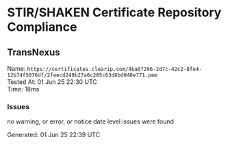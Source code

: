 # STIR/SHAKEN Certificate Repository Compliance

## TransNexus

Name: `https://certificates.clearip.com/4ba6f296-2d7c-42c2-8fe4-12b74f5076df/2feecd249b27a6c285c63d8bd040e771.pem`\
Tested At: 01 Jun 25 22:30 UTC\
Time: 18ms

### Issues

no warning, or error, or notice date level issues were found

Generated: 01 Jun 25 22:39 UTC